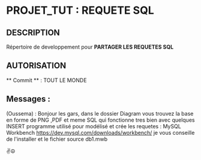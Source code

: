 # PROJET_TUT : REQUETE SQL

## DESCRIPTION
  Répertoire de developpement pour **PARTAGER LES REQUETES SQL**
  
## AUTORISATION
  ** Commit ** : TOUT LE MONDE


## Messages : 
(Oussema) : Bonjour  les gars, dans le dossier Diagram vous trouvez la base en forme de PNG ,PDF et meme SQL
qui fonctionne tres bien avec quelques INSERT
programme utilisé pour modélisé et crée les requetes : MySQL Workbench https://dev.mysql.com/downloads/workbench/ 
je vous conseille de l'installer et le fichier source db1.mwb 

 ✌☮
